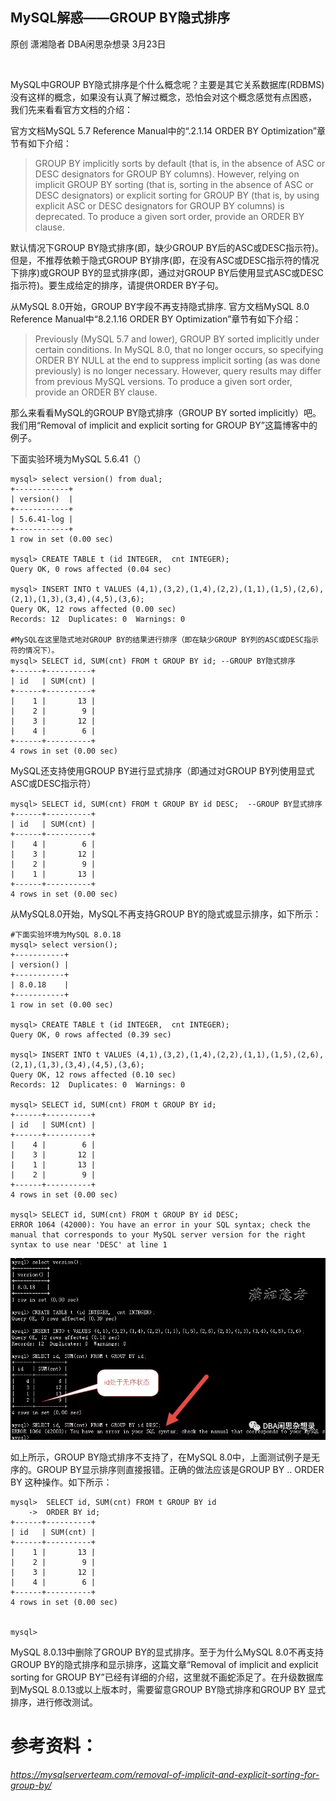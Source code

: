 ##                                                              MySQL解惑——GROUP BY隐式排序                

原创  潇湘隐者  DBA闲思杂想录 3月23日

​                                    

MySQL中GROUP BY隐式排序是个什么概念呢？主要是其它关系数据库(RDBMS)没有这样的概念，如果没有认真了解过概念，恐怕会对这个概念感觉有点困惑， 我们先来看看官方文档的介绍：

官方文档MySQL 5.7 Reference Manual中的“.2.1.14 ORDER BY Optimization”章节有如下介绍：

> GROUP BY implicitly sorts by default (that is, in the absence of ASC or DESC  designators for GROUP BY columns). However, relying on implicit GROUP BY sorting (that is, sorting in the absence of ASC or DESC designators) or explicit sorting for GROUP BY (that is, by using explicit ASC or DESC  designators for GROUP BY columns) is deprecated. To produce a given sort order, provide an ORDER BY clause.

默认情况下GROUP BY隐式排序(即，缺少GROUP BY后的ASC或DESC指示符)。但是，不推荐依赖于隐式GROUP  BY排序(即，在没有ASC或DESC指示符的情况下排序)或GROUP BY的显式排序(即，通过对GROUP  BY后使用显式ASC或DESC指示符)。要生成给定的排序，请提供ORDER BY子句。

从MySQL 8.0开始，GROUP BY字段不再支持隐式排序. 官方文档MySQL 8.0 Reference Manual中“8.2.1.16 ORDER BY Optimization”章节有如下介绍：

> Previously (MySQL 5.7 and lower), GROUP BY sorted implicitly under certain  conditions. In MySQL 8.0, that no longer occurs, so specifying ORDER BY  NULL at the end to suppress implicit sorting (as was done previously) is no longer necessary. However, query results may differ from previous  MySQL versions. To produce a given sort order, provide an ORDER BY  clause.

那么来看看MySQL的GROUP BY隐式排序（GROUP BY sorted implicitly）吧。我们用“Removal of implicit and explicit sorting for GROUP BY”这篇博客中的例子。

下面实验环境为MySQL 5.6.41（）

```
mysql> select version() from dual;
+------------+
| version()  |
+------------+
| 5.6.41-log |
+------------+
1 row in set (0.00 sec)

mysql> CREATE TABLE t (id INTEGER,  cnt INTEGER);
Query OK, 0 rows affected (0.04 sec)

mysql> INSERT INTO t VALUES (4,1),(3,2),(1,4),(2,2),(1,1),(1,5),(2,6),(2,1),(1,3),(3,4),(4,5),(3,6);
Query OK, 12 rows affected (0.00 sec)
Records: 12  Duplicates: 0  Warnings: 0

#MySQL在这里隐式地对GROUP BY的结果进行排序（即在缺少GROUP BY列的ASC或DESC指示符的情况下）。
mysql> SELECT id, SUM(cnt) FROM t GROUP BY id; --GROUP BY隐式排序
+------+----------+
| id   | SUM(cnt) |
+------+----------+
|    1 |       13 |
|    2 |        9 |
|    3 |       12 |
|    4 |        6 |
+------+----------+
4 rows in set (0.00 sec)
```

MySQL还支持使用GROUP BY进行显式排序（即通过对GROUP BY列使用显式ASC或DESC指示符）

```
mysql> SELECT id, SUM(cnt) FROM t GROUP BY id DESC;  --GROUP BY显式排序
+------+----------+
| id   | SUM(cnt) |
+------+----------+
|    4 |        6 |
|    3 |       12 |
|    2 |        9 |
|    1 |       13 |
+------+----------+
4 rows in set (0.00 sec)
```

从MySQL8.0开始，MySQL不再支持GROUP BY的隐式或显示排序，如下所示：

```
#下面实验环境为MySQL 8.0.18
mysql> select version();
+-----------+
| version() |
+-----------+
| 8.0.18    |
+-----------+
1 row in set (0.00 sec)

mysql> CREATE TABLE t (id INTEGER,  cnt INTEGER);
Query OK, 0 rows affected (0.39 sec)

mysql> INSERT INTO t VALUES (4,1),(3,2),(1,4),(2,2),(1,1),(1,5),(2,6),(2,1),(1,3),(3,4),(4,5),(3,6);
Query OK, 12 rows affected (0.10 sec)
Records: 12  Duplicates: 0  Warnings: 0

mysql> SELECT id, SUM(cnt) FROM t GROUP BY id;
+------+----------+
| id   | SUM(cnt) |
+------+----------+
|    4 |        6 |
|    3 |       12 |
|    1 |       13 |
|    2 |        9 |
+------+----------+
4 rows in set (0.00 sec)

mysql> SELECT id, SUM(cnt) FROM t GROUP BY id DESC;
ERROR 1064 (42000): You have an error in your SQL syntax; check the manual that corresponds to your MySQL server version for the right syntax to use near 'DESC' at line 1
```

![1](.pics/1.jpg)

如上所示，GROUP BY隐式排序不支持了，在MySQL 8.0中，上面测试例子是无序的。GROUP BY显示排序则直接报错。正确的做法应该是GROUP BY .. ORDER BY 这种操作。如下所示：

```
mysql>  SELECT id, SUM(cnt) FROM t GROUP BY id
    ->  ORDER BY id;
+------+----------+
| id   | SUM(cnt) |
+------+----------+
|    1 |       13 |
|    2 |        9 |
|    3 |       12 |
|    4 |        6 |
+------+----------+
4 rows in set (0.00 sec)


mysql>
```

MySQL 8.0.13中删除了GROUP BY的显式排序。至于为什么MySQL 8.0不再支持GROUP  BY的隐式排序和显示排序，这篇文章“Removal of implicit and explicit sorting for GROUP  BY”已经有详细的介绍，这里就不画蛇添足了。在升级数据库到MySQL 8.0.13或以上版本时，需要留意GROUP BY隐式排序和GROUP  BY 显式排序，进行修改测试。

# 参考资料：

*https://mysqlserverteam.com/removal-of-implicit-and-explicit-sorting-for-group-by/*